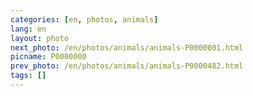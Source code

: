 ```yaml
---
categories: [en, photos, animals]
lang: en
layout: photo
next_photo: /en/photos/animals/animals-P0000001.html
picname: P0000000
prev_photo: /en/photos/animals/animals-P0000482.html
tags: []
---
```

